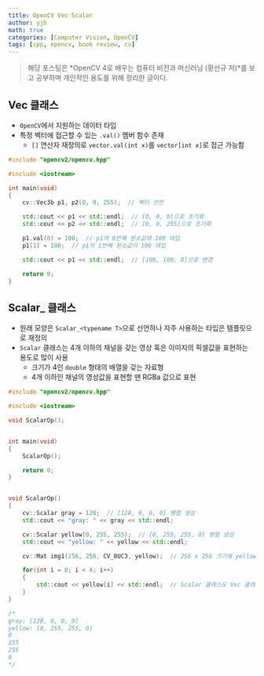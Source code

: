 ```yaml
---
title: OpenCV Vec Scalar
author: yjh
math: true
categories: [Computer Vision, OpenCV]
tags: [cpp, opencv, book review, cv]
---
```


> 해당 포스팅은 *OpenCV 4로 배우는 컴퓨터 비전과 머신러닝 (황선규 저)*를 보고 공부하며 개인적인 용도를 위해 정리한 글이다.

## Vec 클래스

- `OpenCV`에서 지원하는 데이터 타입
- 특정 벡터에 접근할 수 있는 `.val()` 멤버 함수 존재
  - `[]` 연산자 재정의로 `vector.val(int x)`를 `vector[int x]`로 접근 가능함

```cpp
#include "opencv2/opencv.hpp"

#include <iostream>

int main(void)
{
    cv::Vec3b p1, p2(0, 0, 255);  // 벡터 선언

    std::cout << p1 << std::endl;  // [0, 0, 0]으로 초기화
    std::cout << p2 << std::endl;  // [0, 0, 255]으로 초기화

    p1.val(0) = 100;  // p1의 0번째 원소값에 100 대입
    p1[1] = 100;  // p1의 1번째 원소값이 100 대입

    std::cout << p1 << std::endl;  // [100, 100, 0]으로 변경

    return 0;
}
```

## Scalar_ 클래스

- 원래 모양은 `Scalar_<typename T>`으로 선언하나 자주 사용하는 타입은 템플릿으로 재정의
- `Scalar` 클래스는 4개 이하의 채널을 갖는 영상 혹은 이미지의 픽셀값을 표현하는 용도로 많이 사용
  - 크기가 4인 `double` 형태의 배열을 갖는 자료형
  - 4개 이하인 채널의 영상값을 표현할 땐 RGBa 값으로 표현

```cpp
#include "opencv2/opencv.hpp"

#include <iostream>

void ScalarOp();


int main(void)
{
    ScalarOp();

    return 0;
}


void ScalarOp()
{
    cv::Scalar gray = 128;  // [128, 0, 0, 0] 행렬 생성
    std::cout << "gray: " << gray << std::endl;

    cv::Scalar yellow(0, 255, 255);  // [0, 255, 255, 0] 행렬 생성
    std::cout << "yellow: " << yellow << std::endl;

    cv::Mat img1(256, 256, CV_8UC3, yellow);  // 256 x 256 크기에 yellow 대입해 선언

    for(int i = 0; i < 4; i++)
    {
        std::cout << yellow[i] << std::endl;  // Scalar 클래스도 Vec 클래스처럼 [] 연산자로 접근 가능
    }
}

/*
gray: [128, 0, 0, 0]
yellow: [0, 255, 255, 0]
0
255
255
0
*/
```
